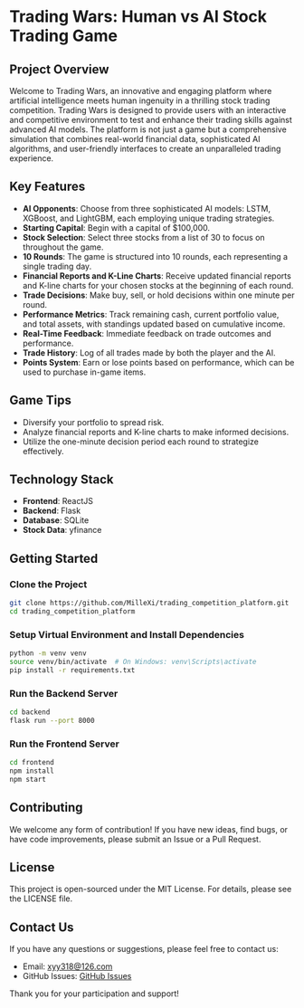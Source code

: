 # Trading Wars: Human vs AI Stock Trading Game

## Project Overview

Welcome to Trading Wars, an innovative and engaging platform where artificial intelligence meets human ingenuity in a thrilling stock trading competition. Trading Wars is designed to provide users with an interactive and competitive environment to test and enhance their trading skills against advanced AI models. The platform is not just a game but a comprehensive simulation that combines real-world financial data, sophisticated AI algorithms, and user-friendly interfaces to create an unparalleled trading experience.

## Key Features

- **AI Opponents**: Choose from three sophisticated AI models: LSTM, XGBoost, and LightGBM, each employing unique trading strategies.
- **Starting Capital**: Begin with a capital of $100,000.
- **Stock Selection**: Select three stocks from a list of 30 to focus on throughout the game.
- **10 Rounds**: The game is structured into 10 rounds, each representing a single trading day.
- **Financial Reports and K-Line Charts**: Receive updated financial reports and K-line charts for your chosen stocks at the beginning of each round.
- **Trade Decisions**: Make buy, sell, or hold decisions within one minute per round.
- **Performance Metrics**: Track remaining cash, current portfolio value, and total assets, with standings updated based on cumulative income.
- **Real-Time Feedback**: Immediate feedback on trade outcomes and performance.
- **Trade History**: Log of all trades made by both the player and the AI.
- **Points System**: Earn or lose points based on performance, which can be used to purchase in-game items.

## Game Tips

- Diversify your portfolio to spread risk.
- Analyze financial reports and K-line charts to make informed decisions.
- Utilize the one-minute decision period each round to strategize effectively.

## Technology Stack

- **Frontend**: ReactJS
- **Backend**: Flask
- **Database**: SQLite
- **Stock Data**: yfinance

## Getting Started

### Clone the Project

```bash
git clone https://github.com/MilleXi/trading_competition_platform.git
cd trading_competition_platform
```

### Setup Virtual Environment and Install Dependencies

```bash
python -m venv venv
source venv/bin/activate  # On Windows: venv\Scripts\activate
pip install -r requirements.txt
```

### Run the Backend Server

```bash
cd backend
flask run --port 8000
```

### Run the Frontend Server

```bash
cd frontend
npm install
npm start
```

## Contributing

We welcome any form of contribution! If you have new ideas, find bugs, or have code improvements, please submit an Issue or a Pull Request.

## License

This project is open-sourced under the MIT License. For details, please see the LICENSE file.

## Contact Us

If you have any questions or suggestions, please feel free to contact us:

- Email: xyy318@126.com
- GitHub Issues: [GitHub Issues](https://github.com/MilleXi/trading_competition_platform/issues)

Thank you for your participation and support!